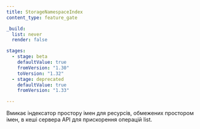 ```yaml
---
title: StorageNamespaceIndex
content_type: feature_gate

_build:
  list: never
  render: false

stages:
  - stage: beta
    defaultValue: true
    fromVersion: "1.30"
    toVersion: "1.32"
  - stage: deprecated
    defaultValue: true
    fromVersion: "1.33"

---
```

Вмикає індексатор простору імен для ресурсів, обмежених простором імен, в кеші сервера API для прискорення операцій list.
